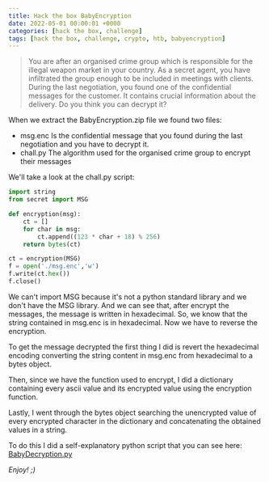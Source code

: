 ```yaml
---
title: Hack the box BabyEncryption
date: 2022-05-01 00:00:01 +0000
categories: [hack the box, challenge]
tags: [hack the box, challenge, crypto, htb, babyencryption]
---
```


> You are after an organised crime group which is responsible for the illegal weapon market in your country. As a secret agent, you have infiltrated the group enough to be included in meetings with clients. During the last negotiation, you found one of the confidential messages for the customer. It contains crucial information about the delivery. Do you think you can decrypt it?

When we extract the BabyEncryption.zip file we found two files:
- msg.enc Is the confidential message that you found during the last negotiation and you have to decrypt it.
- chall.py The algorithm used for the organised crime group to encrypt their messages

We'll take a look at the chall.py script:

```python
import string
from secret import MSG

def encryption(msg):
    ct = []
    for char in msg:
        ct.append((123 * char + 18) % 256)
    return bytes(ct)

ct = encryption(MSG)
f = open('./msg.enc','w')
f.write(ct.hex())
f.close()
```

We can't import MSG because it's not a python standard library and we don't have the MSG library.
And we can see that, after encrypt the messages, the message is written in hexadecimal. So, we know that the string contained in msg.enc is in hexadecimal. Now we have to reverse the encryption.  

To get the message decrypted the first thing I did is revert the hexadecimal encoding converting the string content in msg.enc from hexadecimal to a bytes object.  

Then, since we have the function used to encrypt, I did a dictionary containing every ascii value and its encrypted value using the encryption function.  

Lastly, I went through the bytes object searching the unencrypted value of every encrypted character in the dictionary and concatenating the obtained values in a string.

To do this I did a self-explanatory python script that you can see here: [BabyDecryption.py]()


_Enjoy! ;)_
